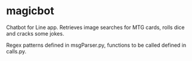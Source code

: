 # magicbot
Chatbot for Line app. Retrieves image searches for MTG cards, rolls dice and cracks some jokes.

Regex patterns defined in msgParser.py, functions to be called defined in calls.py.
